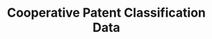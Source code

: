 ---
bigquery: https://console.cloud.google.com/bigquery?p=patents-public-data&d=cpc&page=dataset
citation: '“Cooperative Patent Classification” by the EPO and USPTO, for public use. '
contributors: EPO, USPTO
cost: None
description: Cooperative Patent Classification Data contains the scheme and definitions
  of the Cooperative Patent Classification system for classifying patent documents.
  The CPC is the result of a partnership between the EPO and the USPTO in their joint
  effort to develop a common, internationally compatible classification system for
  technical documents, in particular patent publications, which will be used by both
  offices in the patent granting process
documentation: https://www.cooperativepatentclassification.org/cpcSchemeAndDefinitions
last_edit: 04/09/2022, 03:43:47
location: https://www.cooperativepatentclassification.org/index
maintained_by: USPTO, EPO
schema_fields:
- dateRevised
- breakdownCode
- parents
- residualReferences
- sizeCache
- not_allocatable
- child_groups
- breakdown_code
- title_full
- titleFull
- limitingReferences
- title_part
- level
- definition
- titlePart
- additional_only
- symbol
- limiting_references
- residual_references
- status
- glossary
- informativeReferences
- notAllocatable
- date_revised
- childGroups
- application_references
- ipcConcordant
- applicationReferences
- synonyms
- children
- informative_references
- ipc_concordant
shortname: cooperative_patent_classification
tags:
- patents
- science
title: Cooperative Patent Classification Data
uuid: 984374a7-16e9-4b35-9445-458daceb01bf
---